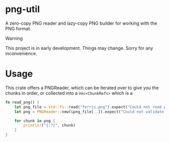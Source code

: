 # png-util
A zero-copy PNG reader and lazy-copy PNG builder for working with the PNG format.

> [!WARNING]
> This project is in early development. Things may change. Sorry for any inconvenience.

# Usage
This crate offers a PNGReader, which can be iterated over to give you the chunks in order, or collected into a `Vec<ChunkRefs>`
which is a 
```rust
fn read_png() {
    let png_file = std::fs::read("ferris.png").expect("Could not read png file");
    let png = PNGReader::new(&png_file[..]).expect("Could not validate PNG.");

    for chunk in png {
        println!("{:?}", chunk)
    }
}
```